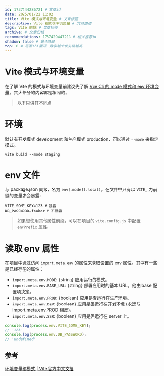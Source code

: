 ```yaml
---
id: 1737444286721 # 文章id
date: 2025/01/22 11:02
title: Vite 模式与环境变量 # 文章标题
description: Vite 模式与环境变量 # 文章描述
tags: Vite 前端 # 文章标签
archive: # 文章归档
recommendations: 1737429447213 # 相关推荐id
shadow: false # 是否隐藏
top: 0 # 是否zhi置顶，数字越大优先级越高
---
```


# Vite 模式与环境变量

在了解 Vite 的模式与环境变量前建议先了解 [Vue Cli 的 mode 模式和 env 环境变量](./VueCliModeAndEnv)，其大部分的内容都是相同的。

> 以下只讲其不同点

# 环境

默认有开发模式 development 和生产模式 production，可以通过 `--mode` 来指定模式。

```shell title=hidden
vite build --mode staging
```

# env 文件

与 package.json 同级，名为 `env[.mode](.local)`。在文件中只有以 `VITE_` 为前缀的变量才会暴露:

```shell
VITE_SOME_KEY=123 # 暴露
DB_PASSWORD=foobar # 不暴露
```

> 如果想使用其他属性前缀，可以在项目的 `vite.config.js` 中配置 `envPrefix` 属性。

# 读取 env 属性

在项目中通过访问 `import.meta.env` 的属性来获取设置的 env 属性。其中有一些是已经存在的属性：

- `import.meta.env.MODE`: {string} 应用运行的模式。
- `import.meta.env.BASE_URL`: {string} 部署应用时的基本 URL。他由 base 配置项决定。
- `import.meta.env.PROD`: {boolean} 应用是否运行在生产环境。
- `import.meta.env.DEV`: {boolean} 应用是否运行在开发环境 (永远与 import.meta.env.PROD 相反)。
- `import.meta.env.SSR`: {boolean} 应用是否运行在 server 上。

```js
console.log(process.env.VITE_SOME_KEY);
// '123'
console.log(process.env.DB_PASSWORD);
// 'undefined'
```

## 参考

[环境变量和模式 | Vite 官方中文文档](https://cn.vitejs.dev/guide/env-and-mode)
